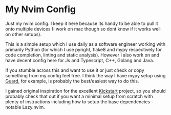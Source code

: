 # My Nvim Config

Just my nvim config. I keep it here because its handy to be able to pull it onto multiple devices (I work on mac though so dont know if it works well on other setups).

This is a simple setup which I use daily as a software engineer working with primarily Python (for which I use pyright, flake8 and mypy respectively for code completion, linting and static analysis). However I also work on and have decent config here for Js and Typescript, C++, Golang and Java.

If you stumble across this and want to use it or just check or copy something from my config feel free. I think the way I have mypy setup using [Guard](https://github.com/nvimdev/guard.nvim), for example, is probably the best/easiest way to do this.

I gained original inspiration for the excellent [Kickstart](https://github.com/nvim-lua/kickstart.nvim) project, so you should probably check that out if you want a minimal setup from scratch with plenty of instructions including how to setup the base dependencies - notable Lazy.nvim.

